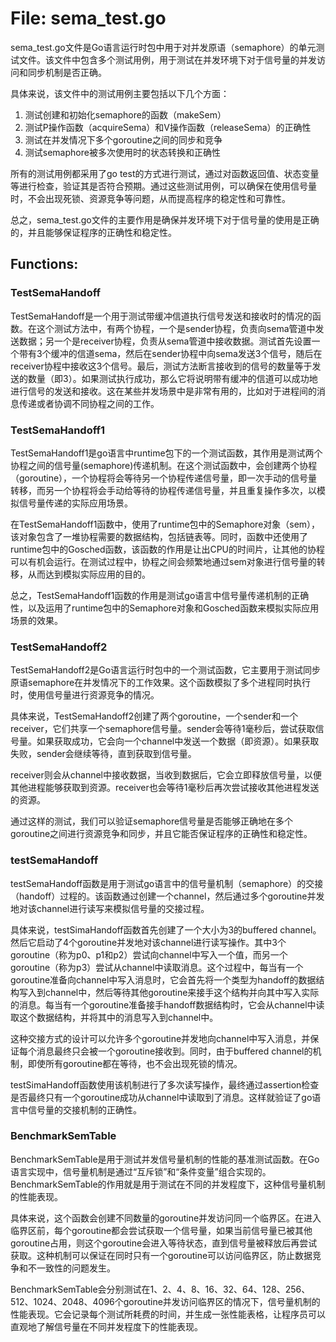 # File: sema_test.go

sema_test.go文件是Go语言运行时包中用于对并发原语（semaphore）的单元测试文件。该文件中包含多个测试用例，用于测试在并发环境下对于信号量的并发访问和同步机制是否正确。

具体来说，该文件中的测试用例主要包括以下几个方面：

1. 测试创建和初始化semaphore的函数（makeSem）
2. 测试P操作函数（acquireSema）和V操作函数（releaseSema）的正确性
3. 测试在并发情况下多个goroutine之间的同步和竞争
4. 测试semaphore被多次使用时的状态转换和正确性

所有的测试用例都采用了go test的方式进行测试，通过对函数返回值、状态变量等进行检查，验证其是否符合预期。通过这些测试用例，可以确保在使用信号量时，不会出现死锁、资源竞争等问题，从而提高程序的稳定性和可靠性。

总之，sema_test.go文件的主要作用是确保并发环境下对于信号量的使用是正确的，并且能够保证程序的正确性和稳定性。

## Functions:

### TestSemaHandoff

TestSemaHandoff是一个用于测试带缓冲信道执行信号发送和接收时的情况的函数。在这个测试方法中，有两个协程，一个是sender协程，负责向sema管道中发送数据；另一个是receiver协程，负责从sema管道中接收数据。测试首先设置一个带有3个缓冲的信道sema，然后在sender协程中向sema发送3个信号，随后在receiver协程中接收这3个信号。最后，测试方法断言接收到的信号的数量等于发送的数量（即3）。如果测试执行成功，那么它将说明带有缓冲的信道可以成功地进行信号的发送和接收。这在某些并发场景中是非常有用的，比如对于进程间的消息传递或者协调不同协程之间的工作。



### TestSemaHandoff1

TestSemaHandoff1是go语言中runtime包下的一个测试函数，其作用是测试两个协程之间的信号量(semaphore)传递机制。在这个测试函数中，会创建两个协程（goroutine），一个协程将会等待另一个协程传递信号量，即一次手动的信号量转移，而另一个协程将会手动给等待的协程传递信号量，并且重复操作多次，以模拟信号量传递的实际应用场景。

在TestSemaHandoff1函数中，使用了runtime包中的Semaphore对象（sem），该对象包含了一堆协程需要的数据结构，包括链表等。同时，函数中还使用了runtime包中的Gosched函数，该函数的作用是让出CPU的时间片，让其他的协程可以有机会运行。在测试过程中，协程之间会频繁地通过sem对象进行信号量的转移，从而达到模拟实际应用的目的。

总之，TestSemaHandoff1函数的作用是测试go语言中信号量传递机制的正确性，以及运用了runtime包中的Semaphore对象和Gosched函数来模拟实际应用场景的效果。



### TestSemaHandoff2

TestSemaHandoff2是Go语言运行时包中的一个测试函数，它主要用于测试同步原语semaphore在并发情况下的工作效果。这个函数模拟了多个进程同时执行时，使用信号量进行资源竞争的情况。

具体来说，TestSemaHandoff2创建了两个goroutine，一个sender和一个receiver，它们共享一个semaphore信号量。sender会等待1毫秒后，尝试获取信号量。如果获取成功，它会向一个channel中发送一个数据（即资源）。如果获取失败，sender会继续等待，直到获取到信号量。

receiver则会从channel中接收数据，当收到数据后，它会立即释放信号量，以便其他进程能够获取到资源。receiver也会等待1毫秒后再次尝试接收其他进程发送的资源。

通过这样的测试，我们可以验证semaphore信号量是否能够正确地在多个goroutine之间进行资源竞争和同步，并且它能否保证程序的正确性和稳定性。



### testSemaHandoff

testSemaHandoff函数是用于测试go语言中的信号量机制（semaphore）的交接（handoff）过程的。该函数通过创建一个channel，然后通过多个goroutine并发地对该channel进行读写来模拟信号量的交接过程。

具体来说，testSimaHandoff函数首先创建了一个大小为3的buffered channel。然后它启动了4个goroutine并发地对该channel进行读写操作。其中3个goroutine（称为p0、p1和p2）尝试向channel中写入一个值，而另一个goroutine（称为p3）尝试从channel中读取消息。这个过程中，每当有一个goroutine准备向channel中写入消息时，它会首先将一个类型为handoff的数据结构写入到channel中，然后等待其他goroutine来接手这个结构并向其中写入实际的消息。每当有一个goroutine准备接手handoff数据结构时，它会从channel中读取这个数据结构，并将其中的消息写入到channel中。

这种交接方式的设计可以允许多个goroutine并发地向channel中写入消息，并保证每个消息最终只会被一个goroutine接收到。同时，由于buffered channel的机制，即使所有goroutine都在等待，也不会出现死锁的情况。

testSimaHandoff函数使用该机制进行了多次读写操作，最终通过assertion检查是否最终只有一个goroutine成功从channel中读取到了消息。这样就验证了go语言中信号量的交接机制的正确性。



### BenchmarkSemTable

BenchmarkSemTable是用于测试并发信号量机制的性能的基准测试函数。在Go语言实现中，信号量机制是通过“互斥锁”和“条件变量”组合实现的。BenchmarkSemTable的作用就是用于测试在不同的并发程度下，这种信号量机制的性能表现。

具体来说，这个函数会创建不同数量的goroutine并发访问同一个临界区。在进入临界区前，每个goroutine都会尝试获取一个信号量，如果当前信号量已被其他goroutine占用，则这个goroutine会进入等待状态，直到信号量被释放后再尝试获取。这种机制可以保证在同时只有一个goroutine可以访问临界区，防止数据竞争和不一致性的问题发生。

BenchmarkSemTable会分别测试在1、2、4、8、16、32、64、128、256、512、1024、2048、4096个goroutine并发访问临界区的情况下，信号量机制的性能表现。它会记录每个测试所耗费的时间，并生成一张性能表格，让程序员可以直观地了解信号量在不同并发程度下的性能表现。



